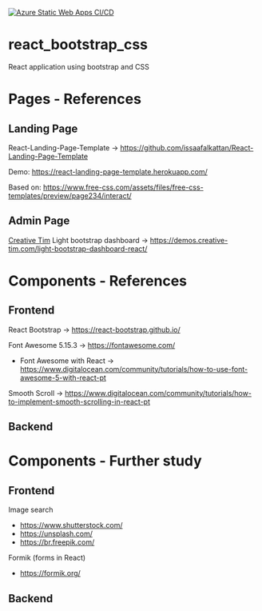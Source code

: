 [![Azure Static Web Apps CI/CD](https://github.com/carloscamposcoelho/react_bootstrap_css/actions/workflows/azure-static-web-apps-delightful-dune-00a39fe1e.yml/badge.svg?branch=main)](https://github.com/carloscamposcoelho/react_bootstrap_css/actions/workflows/azure-static-web-apps-delightful-dune-00a39fe1e.yml)

# react_bootstrap_css
React application using bootstrap and CSS

# Pages - References

## Landing Page
React-Landing-Page-Template -> https://github.com/issaafalkattan/React-Landing-Page-Template

Demo: https://react-landing-page-template.herokuapp.com/

Based on: https://www.free-css.com/assets/files/free-css-templates/preview/page234/interact/

## Admin Page
[Creative Tim](https://www.creative-tim.com/) Light bootstrap dashboard -> https://demos.creative-tim.com/light-bootstrap-dashboard-react/


# Components - References
## Frontend
React Bootstrap -> https://react-bootstrap.github.io/

Font Awesome 5.15.3 -> https://fontawesome.com/
- Font Awesome with React -> https://www.digitalocean.com/community/tutorials/how-to-use-font-awesome-5-with-react-pt

Smooth Scroll -> https://www.digitalocean.com/community/tutorials/how-to-implement-smooth-scrolling-in-react-pt

## Backend

# Components - Further study
## Frontend

Image search
  - https://www.shutterstock.com/
  - https://unsplash.com/
  - https://br.freepik.com/

Formik (forms in React)
  - https://formik.org/

## Backend

